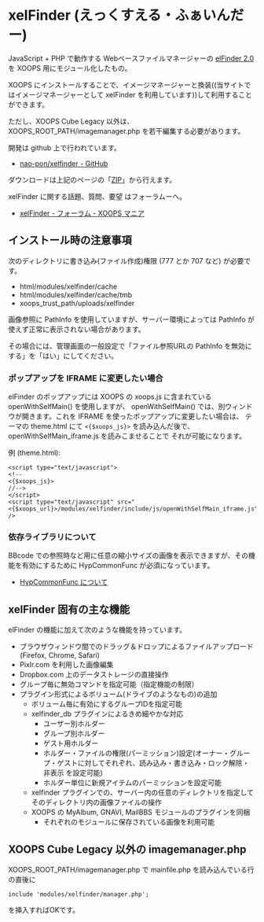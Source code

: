 # xelFinder (えっくすえる・ふぁいんだー)

JavaScript + PHP で動作する Webベースファイルマネージャーの [elFinder 2.0](http://elfinder.org/) を XOOPS 用にモジュール化したもの。

XOOPS にインストールすることで、イメージマネージャーと換装((当サイトではイメージマネージャーとして xelFinder を利用しています))して利用することができます。

ただし、XOOPS Cube Legacy 以外は、XOOPS_ROOT_PATH/imagemanager.php を若干編集する必要があります。

開発は github 上で行われています。

* [nao-pon/xelfinder - GitHub](https://github.com/nao-pon/xelfinder)

ダウンロードは上記のページの「[ZIP](https://github.com/nao-pon/xelfinder/zipball/master)」から行えます。

xelFinder に関する話題、質問、要望 はフォーラムーへ。

* [xelFinder - フォーラム - XOOPS マニア](http://xoops.hypweb.net/modules/forum/index.php?forum_id=25)

## インストール時の注意事項

次のディレクトリに書き込み(ファイル作成)権限 (777 とか 707 など) が必要です。

* html/modules/xelfinder/cache
* html/modules/xelfinder/cache/tmb
* xoops_trust_path/uploads/xelfinder

画像参照に PathInfo を使用していますが、サーバー環境によっては PathInfo が使えず正常に表示されない場合があります。

その場合には、管理画面の一般設定で「ファイル参照URLの PathInfo を無効にする」を「はい」にしてください。

### ポップアップを IFRAME に変更したい場合

elFinder のポップアップには XOOPS の xoops.js に含まれている openWithSelfMain() を使用しますが、
openWithSelfMain() では、別ウィンドウが開きます。これを IFRAME を使ったポップアップに変更したい場合は、
テーマの theme.html にて `<{$xoops_js}>` を読み込んだ後で、openWithSelfMain_iframe.js を読みこませることで
それが可能になります。

例 (theme.html):

    <script type="text/javascript">
    <!--
    <{$xoops_js}>
    //-->
    </script>
    <script type="text/javascript" src="<{$xoops_url}>/modules/xelfinder/include/js/openWithSelfMain_iframe.js" />

### 依存ライブラリについて

BBcode での参照時など用に任意の縮小サイズの画像を表示できますが、その機能を有効にするために HypCommonFunc が必須になっています。

* [HypCommonFunc について](http://xoops.hypweb.net/modules/xpwiki/156.html)

## xelFinder 固有の主な機能

elFinder の機能に加えて次のような機能を持っています。

* ブラウザウィンドウ間でのドラッグ＆ドロップによるファイルアップロード(Firefox, Chrome, Safari)
* Pixlr.com を利用した画像編集
* Dropbox.com 上のデータストレージの直接操作
* グループ毎に無効コマンドを指定可能（指定機能の制限）
* プラグイン形式によるボリューム(ドライブのようなもの)の追加
    * ボリューム毎に有効にするグループIDを指定可能
    * xelfinder_db プラグインによるきめ細やかな対応
        * ユーザー別ホルダー
        * グループ別ホルダー
        * ゲスト用ホルダー
        * ホルダー・ファイルの権限(パーミッション)設定(オーナー・グループ・ゲストに対してそれぞれ、読み込み・書き込み・ロック解除・非表示 を設定可能)
        * ホルダー単位に新規アイテムのパーミッションを設定可能
    * xelfinder プラグインでの、サーバー内の任意のディレクトリを指定してそのディレクトリ内の画像ファイルの操作
    * XOOPS の MyAlbum, GNAVI, MailBBS モジュールのプラグインを同梱
        * それぞれのモジュールに保存されている画像を利用可能

## XOOPS Cube Legacy 以外の imagemanager.php

XOOPS_ROOT_PATH/imagemanager.php で mainfile.php を読み込んでいる行の直後に

    include 'modules/xelfinder/manager.php';

を挿入すればOKです。
